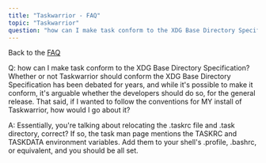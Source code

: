 ```yaml
---
title: "Taskwarrior - FAQ"
topic: "Taskwarrior"
question: "how can I make task conform to the XDG Base Directory Specification?"
---
```


Back to the [FAQ](/support/faq)

Q: how can I make task conform to the XDG Base Directory Specification?
Whether or not Taskwarrior should conform the XDG Base Directory Specification has been debated for years, and while it's possible to make it conform, it's arguable whether the developers should do so, for the general release. That said, if I wanted to follow the conventions for MY install of Taskwarrior, how would I go about it?

A: Essentially, you're talking about relocating the .taskrc file and .task directory, correct? If so, the task man page mentions the TASKRC and TASKDATA environment variables. Add them to your shell's .profile, .bashrc, or equivalent, and you should be all set.

